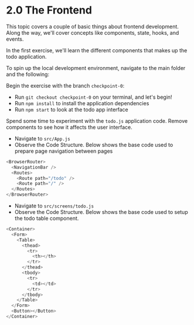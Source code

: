 # 2.0 The Frontend

This topic covers a couple of basic things about frontend development. Along the way, we'll cover concepts like components, state, hooks, and events.

In the first exercise, we'll learn the different components that makes up the todo application.

To spin up the local development environment, navigate to the main folder and the following:

Begin the exercise with the branch `checkpoint-0`:

- Run `git checkout checkpoint-0` on your terminal, and let's begin!
- Run `npm install` to install the application dependencies
- Run `npm start` to look at the todo app interface

Spend some time to experiment with the `todo.js` application code. Remove components to see how it affects the user interface.

- Navigate to `src/App.js`
- Observe the Code Structure. Below shows the base code used to prepare page navigation between pages

```js
<BrowserRouter>
  <NavigationBar />
  <Routes>
    <Route path="/todo" />
    <Route path="/" />
  </Routes>
</BrowserRouter>
```

- Navigate to `src/screens/todo.js`
- Observe the Code Structure. Below shows the base code used to setup the todo table component.

```js
<Container>
  <Form>
    <Table>
      <thead>
        <tr>
          <th></th>
        </tr>
      </thead>
      <tbody>
        <tr>
          <td></td>
        </tr>
      </tbody>
    </Table>
  </Form>
  <Button></Button>
</Container>
```
